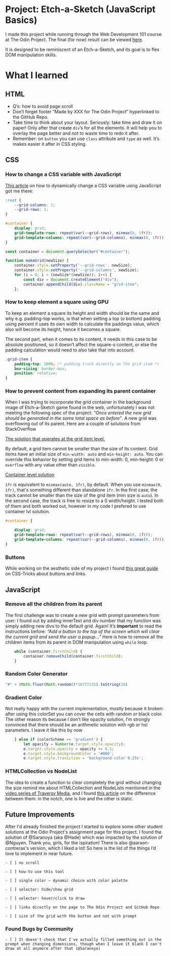 ﻿# Project: Etch-a-Sketch (JavaScript Basics)

I made this project while running through the Web Development 101 course at The Odin Project. The final (for now) result can be viewed [here](https://pandenok.github.io/etch-a-sketch/). 

It is designed to be reminiscent of an Etch-a-Sketch, and its goal is to flex DOM manipulation skills.

# What I learned

## HTML

- Q’s: how to avoid page scroll
- Don’t forget footer “Made by XXX for The Odin Project” hyperlinked to the GitHub Repo.
- Take time to think about your layout. Seriously: take time and draw it on paper! Only after that create `div`’s for all the elements. It will help you to overlay the page better and not to waste time to redo it after.
- Remember: on `button` you can use `class` attribute and `type` as well. It’s makes easier it after in CSS styling. 

## CSS

### How to change a CSS variable with JavaScript
[This article](https://css-tricks.com/updating-a-css-variable-with-javascript/) on how to dynamically change a CSS variable using JavaScript got me there:

```css
:root {
    --grid-columns: 1;
    --grid-rows: 1;
}

#container {
    display: grid;
    grid-template-rows: repeat(var(--grid-rows), minmax(0, 1fr));
    grid-template-columns: repeat(var(--grid-columns), minmax(0, 1fr));
}
```
```javascript
const container = document.querySelector("#container");

function makeGrid(newSize) {
    container.style.setProperty('--grid-rows', newSize);
    container.style.setProperty('--grid-columns', newSize);
    for (i = 0; i < (newSize*(newSize)); i++) {
        const div = document.createElement("div");
        container.appendChild(div).className = "grid-item";
    };
```
### How to keep element a square using GPU
To keep an element a square its height and width should be the same and why e.g. padding-top works, is that when setting a top (o bottom) padding using percent it uses its own width to calculate the paddings value, which also will become its height, hence it becomes a square.

The second part, when it comes to its content, it needs in this case to be absolute positioned, so it doesn’t affect the square-s content, or else the padding calculation would need to also take that into account. 

```css
.grid-item {
    padding-top: 100%; /* padding trick directly on the grid item */
    box-sizing: border-box;
    position: relative;
}
```
### How to prevent content from expanding its parent container
When I was trying to incorporate the grid container in the background image of Etch-a-Sketch game found in the web, unfortunately I was not meeting the following spec of the project: *“Once entered the new grid should be generated in the same total space as before”*. A new grid was overflowing out of its parent. Here are a couple of solutions from StackOverflow

[The solution that operates at the grid item level.](https://stackoverflow.com/questions/43311943/prevent-content-from-expanding-grid-items)

By default, a grid item cannot be smaller than the size of its content. Grid items have an initial size of `min-width: auto` and `min-height: auto`. You can override this behavior by setting grid items to min-width: 0, min-height: 0 or `overflow` with any value other than `visible`.

[Container level solution](https://stackoverflow.com/questions/52861086/how-come-minmax0-1fr-works-for-long-elements-while-1fr-doesnt)

`1fr` is equivalent to `minmax(auto, 1fr)`, by default. When you use `minmax(0, 1fr)`, that's something different than standalone `1fr`. In the first case, the track cannot be smaller than the size of the grid item (min size is `auto`). In the second case, the track is free to resize to a 0 width/height.
I tested both of them and both worked out, however in my code I prefered to use container lvl solution. 

```css
#container {

    display: grid;
    grid-template-rows: repeat(var(--grid-rows), minmax(0, 1fr));
    grid-template-columns: repeat(var(--grid-columns), minmax(0, 1fr));
}
```
### Buttons
While working on the aesthetic side of my project I found [this great guide](https://css-tricks.com/a-complete-guide-to-links-and-buttons/) on CSS-Tricks about buttons and links.

## JavaScript

### Remove all the children from its parent
The first challenge was to create a new grid with prompt parameters from user: I found out by adding innerText and div number that my function was simply adding new divs to the default grid. Again! It’s **important** to read the instructions before: *“Add a button to the top of the screen which will clear the current grid and send the user a popup...”* Here is how to remove all the children items from its parent in DOM manipulation using `while` loop.

```javascript
    while (container.firstChild) {
        container.removeChild(container.firstChild);
    }
```
### Random Color Generator
```javascript
"#" + (Math.floor(Math.random()*16777215).toString(16)
```
### Gradient Color
Not really happy with the current implementation, mostly because it broken: after using this colorSet you can cover the cells with random or black color. The other reason its because I don’t like opacity solution, I’m strongly convinced that there should be an arithmetic solution with rgb or hsl parameters.
I leave it like this by now

```javascript
    } else if (colorScheme == 'gradient') {
        let opacity = Number(e.target.style.opacity);
        e.target.style.opacity = opacity += 0.1;
        e.target.style.backgroundColor = '#000';
        e.target.style.transition = 'background-color 0.25s';
```
### HTMLCollection vs NodeList
The idea to create a function to clear completely the grid without changing the size remind me about HTMLCollection and NodeLists mentioned in the [video series of Traversy Media](https://www.youtube.com/watch?v=0ik6X4DJKCc&list=PLillGF-RfqbYE6Ik_EuXA2iZFcE082B3s), and I found [this article](https://medium.com/@layne_celeste/htmlcollection-vs-nodelist-4b83e3a4fb4b) on the difference between them: in the notch, one is live and the other is static.

## Future Improvements
After I'd already finished the project I started to explore some other student solutions at the Odin Project's assignment page for this project. I found the solution of @Saranoya (aka @Hade) which was impacted by the solution of @Nguyen. Thank you, girls, for the ispiration! There is also @aaraon-contreras's version, which I liked a lot! So here is the list of the things I’d love to implement in near future.

    - [ ] no scroll

    - [ ] how-to use this tool

    - [ ] single color – dynamic choice with color palette

    - [ ] selector: hide/show grid

    - [ ] selector: hover/click to draw

    - [ ] links directly on the page to The Odin Project and GitHub Repo

    - [ ] size of the grid with the button and not with prompt

### Found Bugs by Community
    - [ ] It doesn't check that I've actually filled something out in the prompt when changing dimensions, though when I leave it blank I can't draw at all anymore after that (@Saranoya)











